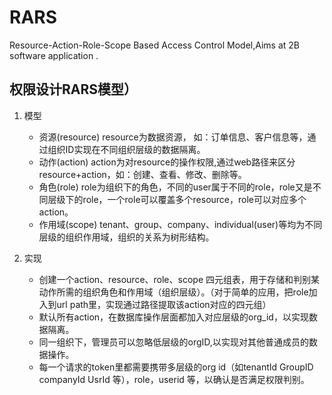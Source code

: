 # RARS
Resource-Action-Role-Scope Based Access Control Model,Aims at 2B  software application .


## 权限设计RARS模型）
1. 模型
    - 资源(resource) resource为数据资源， 如：订单信息、客户信息等，通过组织ID实现在不同组织层级的数据隔离。
    - 动作(action) action为对resource的操作权限,通过web路径来区分resource+action，如：创建、查看、修改、删除等。
    - 角色(role) role为组织下的角色，不同的user属于不同的role，role又是不同层级下的role，一个role可以覆盖多个resource，role可以对应多个action。
    - 作用域(scope) tenant、group、company、individual(user)等均为不同层级的组织作用域，组织的关系为树形结构。

2. 实现
    - 创建一个action、resource、role、scope 四元组表，用于存储和判别某动作所需的组织角色和作用域（组织层级）。（对于简单的应用，把role加入到url path里，实现通过路径提取该action对应的四元组）
    - 默认所有action，在数据库操作层面都加入对应层级的org_id，以实现数据隔离。 
    - 同一组织下，管理员可以忽略低层级的orgID,以实现对其他普通成员的数据操作。
    - 每一个请求的token里都需要携带多层级的org id（如tenantId GroupID companyId UsrId 等），role，userid 等，以确认是否满足权限判别。

